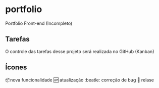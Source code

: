 # portfolio
Portfolio Front-end (Incompleto)

## Tarefas

O controle das tarefas desse projeto será realizada no GitHub (Kanban)

## Ícones

:package:nova funcionalidade
:up: atualização
:beatle: correção de bug
:checkered_flag: relase
